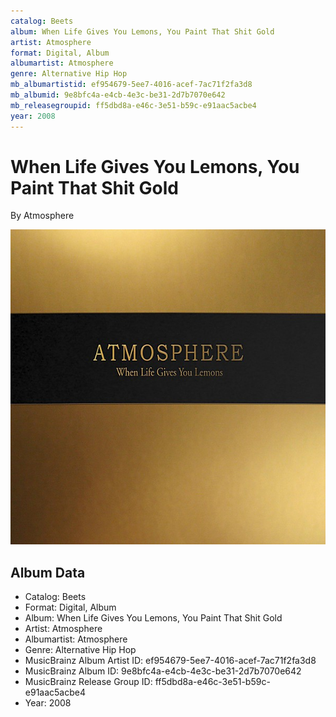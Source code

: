 ```yaml
---
catalog: Beets
album: When Life Gives You Lemons, You Paint That Shit Gold
artist: Atmosphere
format: Digital, Album
albumartist: Atmosphere
genre: Alternative Hip Hop
mb_albumartistid: ef954679-5ee7-4016-acef-7ac71f2fa3d8
mb_albumid: 9e8bfc4a-e4cb-4e3c-be31-2d7b7070e642
mb_releasegroupid: ff5dbd8a-e46c-3e51-b59c-e91aac5acbe4
year: 2008
---
```


# When Life Gives You Lemons, You Paint That Shit Gold

By Atmosphere

![](../../assets/beetscovers/Atmosphere-When_Life_Gives_You_Lemons__You_Paint_That_Shit_Gold.jpg)

## Album Data

- Catalog: Beets
- Format: Digital, Album
- Album: When Life Gives You Lemons, You Paint That Shit Gold
- Artist: Atmosphere
- Albumartist: Atmosphere
- Genre: Alternative Hip Hop
- MusicBrainz Album Artist ID: ef954679-5ee7-4016-acef-7ac71f2fa3d8
- MusicBrainz Album ID: 9e8bfc4a-e4cb-4e3c-be31-2d7b7070e642
- MusicBrainz Release Group ID: ff5dbd8a-e46c-3e51-b59c-e91aac5acbe4
- Year: 2008

